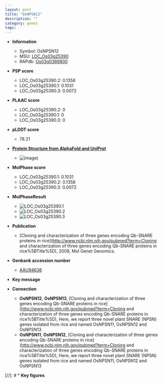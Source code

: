 ```yaml
---
layout: post
title: "OsNPSN12"
description: ""
category: genes
tags: 
---
```


* **Information**  
    + Symbol: OsNPSN12  
    + MSU: [LOC_Os03g25390](http://rice.plantbiology.msu.edu/cgi-bin/ORF_infopage.cgi?orf=LOC_Os03g25390)  
    + RAPdb: [Os03g0369800](http://rapdb.dna.affrc.go.jp/viewer/gbrowse_details/irgsp1?name=Os03g0369800)  

* **PSP score**  
    + LOC_Os03g25390.2: 0.1358 
    + LOC_Os03g25390.1: 0.1031 
    + LOC_Os03g25390.3: 0.0072 

* **PLAAC score**  
    + LOC_Os03g25390.2: 0 
    + LOC_Os03g25390.1: 0 
    + LOC_Os03g25390.3: 0 

* **pLDDT score**
    + 78.21

* **[Protein Structure from AlphaFold and UniProt](https://www.uniprot.org/uniprotkb/Q10KU8/entry#structure)**
    + ![image](https://ricepsp.github.io/images/Q1/AF-Q10KU8-F1.png))

* **MolPhase score**
    + LOC_Os03g25390.1: 0.1031
    + LOC_Os03g25390.2: 0.1358
    + LOC_Os03g25390.3: 0.0072

* **MolPhaseResult**
    + ![LOC_Os03g25390.1](https://ricepsp.github.io/pictures/LOC_Os03g/LOC_Os03g25390.1.png)
    + ![LOC_Os03g25390.2](https://ricepsp.github.io/pictures/LOC_Os03g/LOC_Os03g25390.2.png)
    + ![LOC_Os03g25390.3](https://ricepsp.github.io/pictures/LOC_Os03g/LOC_Os03g25390.3.png)

* **Publication**  
    + [Cloning and characterization of three genes encoding Qb-SNARE proteins in rice](http://www.ncbi.nlm.nih.gov/pubmed?term=Cloning and characterization of three genes encoding Qb-SNARE proteins in rice%5BTitle%5D), 2008, Mol Genet Genomics.

* **Genbank accession number**  
    + [AAU94636](http://www.ncbi.nlm.nih.gov/nuccore/AAU94636)

* **Key message**  

* **Connection**  
    + __OsNPSN12__, __OsNPSN13__, [Cloning and characterization of three genes encoding Qb-SNARE proteins in rice](http://www.ncbi.nlm.nih.gov/pubmed?term=Cloning and characterization of three genes encoding Qb-SNARE proteins in rice%5BTitle%5D), Here, we report three novel plant SNARE (NPSN) genes isolated from rice and named OsNPSN11, OsNPSN12 and OsNPSN13
    + __OsNPSN11__, __OsNPSN12__, [Cloning and characterization of three genes encoding Qb-SNARE proteins in rice](http://www.ncbi.nlm.nih.gov/pubmed?term=Cloning and characterization of three genes encoding Qb-SNARE proteins in rice%5BTitle%5D), Here, we report three novel plant SNARE (NPSN) genes isolated from rice and named OsNPSN11, OsNPSN12 and OsNPSN13

[//]: # * **Key figures**  


